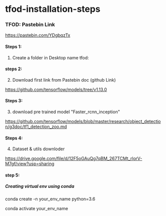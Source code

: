 # tfod-installation-steps

### TFOD: Pastebin Link

https://pastebin.com/YDgbqzTx

#### Steps 1:

1. Create a folder in Desktop name tfod:


#### steps 2:

2. Download first link from Pastebin doc (github Link)

https://github.com/tensorflow/models/tree/v1.13.0

#### Steps 3:

3. download pre trained model "Faster_rcnn_inception"

https://github.com/tensorflow/models/blob/master/research/object_detection/g3doc/tf1_detection_zoo.md

#### Steps 4:

4. Dataset & utils downloder

https://drive.google.com/file/d/12F5oGAuQg7qBM_267TCMt_rlorV-M7gf/view?usp=sharing

#### step 5:

##### Creating virtual env using conda
conda create -n your_env_name python=3.6
 
conda activate your_env_name
